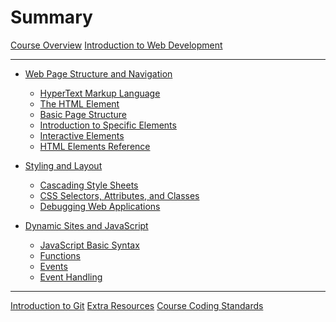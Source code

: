# Summary

[Course Overview](./course-overview.md)
[Introduction to Web Development](./intro-web-dev.md)

--- 
- [Web Page Structure and Navigation](./module_1/overview.md)
    - [HyperText Markup Language](./module_1/html-overview.md)
    - [The HTML Element](./module_1/the-html-element.md)
    - [Basic Page Structure]()
    - [Introduction to Specific Elements]()
    - [Interactive Elements]()
    - [HTML Elements Reference]()

- [Styling and Layout]()
    - [Cascading Style Sheets]()
    - [CSS Selectors, Attributes, and Classes]()
    - [Debugging Web Applications]()

- [Dynamic Sites and JavaScript]()
    - [JavaScript Basic Syntax]()
    - [Functions]()
    - [Events]()
    - [Event Handling]()

--- 

[Introduction to Git]()
[Extra Resources](./extra/resources.md)
[Course Coding Standards](./extra/coding-standards.md)